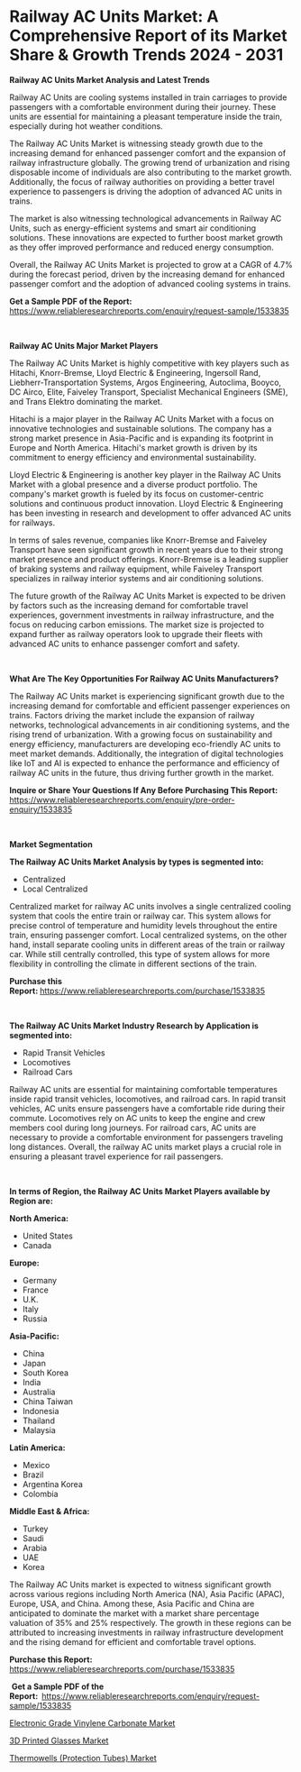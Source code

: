 <p><h1>Railway AC Units Market: A Comprehensive Report of its Market Share & Growth Trends 2024 - 2031</h1></p><p><strong>Railway AC Units Market Analysis and Latest Trends</strong></p>
<p><p>Railway AC Units are cooling systems installed in train carriages to provide passengers with a comfortable environment during their journey. These units are essential for maintaining a pleasant temperature inside the train, especially during hot weather conditions.</p><p>The Railway AC Units Market is witnessing steady growth due to the increasing demand for enhanced passenger comfort and the expansion of railway infrastructure globally. The growing trend of urbanization and rising disposable income of individuals are also contributing to the market growth. Additionally, the focus of railway authorities on providing a better travel experience to passengers is driving the adoption of advanced AC units in trains.</p><p>The market is also witnessing technological advancements in Railway AC Units, such as energy-efficient systems and smart air conditioning solutions. These innovations are expected to further boost market growth as they offer improved performance and reduced energy consumption.</p><p>Overall, the Railway AC Units Market is projected to grow at a CAGR of 4.7% during the forecast period, driven by the increasing demand for enhanced passenger comfort and the adoption of advanced cooling systems in trains.</p></p>
<p><strong>Get a Sample PDF of the Report:&nbsp;</strong> <a href="https://www.reliableresearchreports.com/enquiry/request-sample/1533835">https://www.reliableresearchreports.com/enquiry/request-sample/1533835</a></p>
<p>&nbsp;</p>
<p><strong>Railway AC Units Major Market Players</strong></p>
<p><p>The Railway AC Units Market is highly competitive with key players such as Hitachi, Knorr-Bremse, Lloyd Electric & Engineering, Ingersoll Rand, Liebherr-Transportation Systems, Argos Engineering, Autoclima, Booyco, DC Airco, Elite, Faiveley Transport, Specialist Mechanical Engineers (SME), and Trans Elektro dominating the market.</p><p>Hitachi is a major player in the Railway AC Units Market with a focus on innovative technologies and sustainable solutions. The company has a strong market presence in Asia-Pacific and is expanding its footprint in Europe and North America. Hitachi's market growth is driven by its commitment to energy efficiency and environmental sustainability.</p><p>Lloyd Electric & Engineering is another key player in the Railway AC Units Market with a global presence and a diverse product portfolio. The company's market growth is fueled by its focus on customer-centric solutions and continuous product innovation. Lloyd Electric & Engineering has been investing in research and development to offer advanced AC units for railways.</p><p>In terms of sales revenue, companies like Knorr-Bremse and Faiveley Transport have seen significant growth in recent years due to their strong market presence and product offerings. Knorr-Bremse is a leading supplier of braking systems and railway equipment, while Faiveley Transport specializes in railway interior systems and air conditioning solutions.</p><p>The future growth of the Railway AC Units Market is expected to be driven by factors such as the increasing demand for comfortable travel experiences, government investments in railway infrastructure, and the focus on reducing carbon emissions. The market size is projected to expand further as railway operators look to upgrade their fleets with advanced AC units to enhance passenger comfort and safety.</p></p>
<p>&nbsp;</p>
<p><strong>What Are The Key Opportunities For Railway AC Units Manufacturers?</strong></p>
<p><p>The Railway AC Units market is experiencing significant growth due to the increasing demand for comfortable and efficient passenger experiences on trains. Factors driving the market include the expansion of railway networks, technological advancements in air conditioning systems, and the rising trend of urbanization. With a growing focus on sustainability and energy efficiency, manufacturers are developing eco-friendly AC units to meet market demands. Additionally, the integration of digital technologies like IoT and AI is expected to enhance the performance and efficiency of railway AC units in the future, thus driving further growth in the market.</p></p>
<p><strong>Inquire or Share Your Questions If Any Before Purchasing This Report:</strong> <a href="https://www.reliableresearchreports.com/enquiry/pre-order-enquiry/1533835">https://www.reliableresearchreports.com/enquiry/pre-order-enquiry/1533835</a></p>
<p>&nbsp;</p>
<p><strong>Market Segmentation</strong></p>
<p><strong>The Railway AC Units Market Analysis by types is segmented into:</strong></p>
<p><ul><li>Centralized</li><li>Local Centralized</li></ul></p>
<p><p>Centralized market for railway AC units involves a single centralized cooling system that cools the entire train or railway car. This system allows for precise control of temperature and humidity levels throughout the entire train, ensuring passenger comfort. Local centralized systems, on the other hand, install separate cooling units in different areas of the train or railway car. While still centrally controlled, this type of system allows for more flexibility in controlling the climate in different sections of the train.</p></p>
<p><strong>Purchase this Report:&nbsp;</strong><a href="https://www.reliableresearchreports.com/purchase/1533835">https://www.reliableresearchreports.com/purchase/1533835</a></p>
<p>&nbsp;</p>
<p><strong>The Railway AC Units Market Industry Research by Application is segmented into:</strong></p>
<p><ul><li>Rapid Transit Vehicles</li><li>Locomotives</li><li>Railroad Cars</li></ul></p>
<p><p>Railway AC units are essential for maintaining comfortable temperatures inside rapid transit vehicles, locomotives, and railroad cars. In rapid transit vehicles, AC units ensure passengers have a comfortable ride during their commute. Locomotives rely on AC units to keep the engine and crew members cool during long journeys. For railroad cars, AC units are necessary to provide a comfortable environment for passengers traveling long distances. Overall, the railway AC units market plays a crucial role in ensuring a pleasant travel experience for rail passengers.</p></p>
<p>&nbsp;</p>
<p><strong>In terms of Region, the Railway AC Units Market Players available by Region are:</strong></p>
<p>
    <p> <strong> North America: </strong>
        <ul>
            <li>United States</li>
            <li>Canada</li>
        </ul>
        </p> 
    <p> <strong> Europe: </strong>
        <ul>
            <li>Germany</li>
            <li>France</li>
            <li>U.K.</li>
            <li>Italy</li>
            <li>Russia</li>
        </ul>
        </p> 
    <p> <strong> Asia-Pacific: </strong>
        <ul>
            <li>China</li>
            <li>Japan</li>
            <li>South Korea</li>
            <li>India</li>
            <li>Australia</li>
            <li>China Taiwan</li>
            <li>Indonesia</li>
            <li>Thailand</li>
            <li>Malaysia</li>
        </ul>
        </p> 
    <p> <strong> Latin America: </strong>
        <ul>
            <li>Mexico</li>
            <li>Brazil</li>
            <li>Argentina Korea</li>
            <li>Colombia</li>
        </ul>
        </p> 
    <p> <strong> Middle East & Africa: </strong>
        <ul>
            <li>Turkey</li>
            <li>Saudi</li>
            <li>Arabia</li>
            <li>UAE</li>
            <li>Korea</li>
        </ul>
    </p>
    </p>
<p><p>The Railway AC Units market is expected to witness significant growth across various regions including North America (NA), Asia Pacific (APAC), Europe, USA, and China. Among these, Asia Pacific and China are anticipated to dominate the market with a market share percentage valuation of 35% and 25% respectively. The growth in these regions can be attributed to increasing investments in railway infrastructure development and the rising demand for efficient and comfortable travel options.</p></p>
<p><strong>Purchase this Report: </strong><a href="https://www.reliableresearchreports.com/purchase/1533835">https://www.reliableresearchreports.com/purchase/1533835</a></p>
<p>&nbsp;<strong>Get a Sample PDF of the Report:&nbsp;&nbsp;</strong><a href="https://www.reliableresearchreports.com/enquiry/request-sample/1533835">https://www.reliableresearchreports.com/enquiry/request-sample/1533835</a></p>
<p><strong></strong></p>
<p><p><a href="https://view.publitas.com/reportprime-1/electronic-grade-vinylene-carbonate-market-size-global-industry-overview-market-segmentation-and-forecast-2023-to-2030/">Electronic Grade Vinylene Carbonate Market</a></p><p><a href="https://view.publitas.com/reportprime-1/3d-printed-glasses-market-dynamics-2023-2030-also-about-its-market-trends-projections-and-opportunities/">3D Printed Glasses Market</a></p><p><a href="https://view.publitas.com/reportprime-1/thermowells-protection-tubes-market-research-report-the-key-to-successful-business-strategy-forecasted-for-period-from-2023-2030/">Thermowells (Protection Tubes) Market</a></p></p>